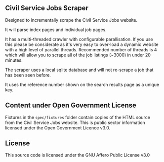 ## Civil Service Jobs Scraper

Designed to incrementally scrape the Civil Service Jobs website.

It will parse index pages and individual job pages.

It has a multi-threaded crawler with configurable parallisation. If you use
this please be considerate as it's very easy to over-load a dynamic website
with a high level of parallel threads. Recommended number of threads is 4
which will allow you to scrape all of the job listings (~3000) in under 20
minutes.

The scraper uses a local sqlite database and will not re-scrape a job that has
been seen before.

It uses the reference number shown on the search results page as a unique
key. 

## Content under Open Government License

Fixtures in the `spec/fixtures` folder contain copies of the HTML source from
the Civil Service Jobs website. This is public sector information licensed
under the Open Government Licence v3.0.

## License

This source code is licensed under the GNU Affero Public License v3.0
